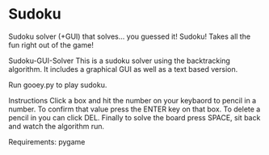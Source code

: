 # Sudoku
Sudoku solver (+GUI) that solves... you guessed it! Sudoku! Takes all the fun right out of the game!

Sudoku-GUI-Solver
This is a sudoku solver using the backtracking algorithm. It includes a graphical GUI as well as a text based version.

Run gooey.py to play sudoku.

Instructions
Click a box and hit the number on your keybaord to pencil in a number. To confirm that value press the ENTER key on that box. To delete a pencil in you can click DEL. Finally to solve the board press SPACE, sit back and watch the algorithm run.


Requirements: pygame 
